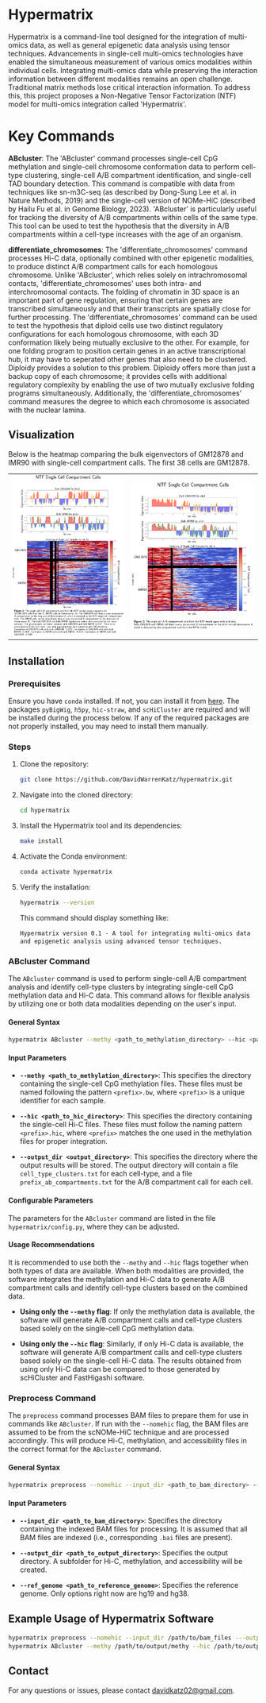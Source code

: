 # Hypermatrix

Hypermatrix is a command-line tool designed for the integration of multi-omics data, as well as general epigenetic data analysis using tensor techniques. Advancements in single-cell multi-omics technologies have enabled the simultaneous measurement of various omics modalities within individual cells. Integrating multi-omics data while preserving the interaction information between different modalities remains an open challenge. Traditional matrix methods lose critical interaction information. To address this, this project proposes a Non-Negative Tensor Factorization (NTF) model for multi-omics integration called 'Hypermatrix'.

# Key Commands
**ABcluster**: The 'ABcluster' command processes single-cell CpG methylation and single-cell chromosome conformation data to perform cell-type clustering, single-cell A/B compartment identification, and single-cell TAD boundary detection. This command is compatible with data from techniques like sn-m3C-seq (as described by Dong-Sung Lee et al. in Nature Methods, 2019) and the single-cell version of NOMe-HiC (described by Hailu Fu et al. in Genome Biology, 2023). 'ABcluster' is particularly useful for tracking the diversity of A/B compartments within cells of the same type. This tool can be used to test the hypothesis that the diversity in A/B compartments within a cell-type increases with the age of an organism.

**differentiate_chromosomes**: The 'differentiate_chromosomes' command processes Hi-C data, optionally combined with other epigenetic modalities, to produce distinct A/B compartment calls for each homologous chromosome. Unlike 'ABcluster', which relies solely on intrachromosomal contacts, 'differentiate_chromosomes' uses both intra- and interchromosomal contacts. The folding of chromatin in 3D space is an important part of gene regulation, ensuring that certain genes are transcribed simultaneously and that their transcripts are spatially close for further processing. The 'differentiate_chromosomes' command can be used to test the hypothesis that diploid cells use two distinct regulatory configurations for each homologous chromosome, with each 3D conformation likely being mutually exclusive to the other. For example, for one folding program to position certain genes in an active transcriptional hub, it may have to seperated other genes that also need to be clustered. Diploidy provides a solution to this problem. Diploidy offers more than just a backup copy of each chromosome; it provides cells with additional regulatory complexity by enabling the use of two mutually exclusive folding programs simultaneously. Additionally, the 'differentiate_chromosomes' command measures the degree to which each chromosome is associated with the nuclear lamina.

## Visualization

Below is the heatmap comparing the bulk eigenvectors of GM12878 and IMR90 with single-cell compartment calls. The first 38 cells are GM12878.

<div style="text-align: center;">
  <table style="margin: 0 auto;">
    <tr>
      <td><img src="output_files/AB_compartment_heatmap_ch10_example.png" alt="Figure 1" width="500"></td>
      <td><img src="output_files/AB_compartment_heatmap_ch4_example.png" alt="Figure 2" width="550"></td>
    </tr>
  </table>
</div>

## Installation

### Prerequisites

Ensure you have `conda` installed. If not, you can install it from [here](https://docs.conda.io/projects/conda/en/latest/user-guide/install/index.html). The packages `pyBigWig`, `h5py`, `hic-straw`, and `scHiCluster` are required and will be installed during the process below. If any of the required packages are not properly installed, you may need to install them manually.

### Steps

1. Clone the repository:

    ```bash
    git clone https://github.com/DavidWarrenKatz/hypermatrix.git
    ```

2. Navigate into the cloned directory:

    ```bash
    cd hypermatrix
    ```

3. Install the Hypermatrix tool and its dependencies:

    ```bash
    make install
    ```

4. Activate the Conda environment:

    ```bash
    conda activate hypermatrix
    ```

5. Verify the installation:

    ```bash
    hypermatrix --version
    ```

    This command should display something like:
    
    ```
    Hypermatrix version 0.1 - A tool for integrating multi-omics data and epigenetic analysis using advanced tensor techniques.
    ```

### ABcluster Command

The `ABcluster` command is used to perform single-cell A/B compartment analysis and identify cell-type clusters by integrating single-cell CpG methylation data and Hi-C data. This command allows for flexible analysis by utilizing one or both data modalities depending on the user's input.

#### General Syntax

```bash
hypermatrix ABcluster --methy <path_to_methylation_directory> --hic <path_to_hic_directory> --output_dir <output_directory>
```

#### Input Parameters

- **`--methy <path_to_methylation_directory>`**: This specifies the directory containing the single-cell CpG methylation files. These files must be named following the pattern `<prefix>.bw`, where `<prefix>` is a unique identifier for each sample.
  
- **`--hic <path_to_hic_directory>`**: This specifies the directory containing the single-cell Hi-C files. These files must follow the naming pattern `<prefix>.hic`, where `<prefix>` matches the one used in the methylation files for proper integration.

- **`--output_dir <output_directory>`**: This specifies the directory where the output results will be stored. The output directory will contain a file `cell_type_clusters.txt` for each cell-type, and a file `prefix_ab_compartments.txt` for the A/B compartment call for each cell.

#### Configurable Parameters

The parameters for the `ABcluster` command are listed in the file `hypermatrix/config.py`, where they can be adjusted.

#### Usage Recommendations

It is recommended to use both the `--methy` and `--hic` flags together when both types of data are available. When both modalities are provided, the software integrates the methylation and Hi-C data to generate A/B compartment calls and identify cell-type clusters based on the combined data.
  
- **Using only the `--methy` flag**: If only the methylation data is available, the software will generate A/B compartment calls and cell-type clusters based solely on the single-cell CpG methylation data.

- **Using only the `--hic` flag**: Similarly, if only Hi-C data is available, the software will generate A/B compartment calls and cell-type clusters based solely on the single-cell Hi-C data. The results obtained from using only Hi-C data can be compared to those generated by scHiCluster and FastHigashi software.


### **Preprocess Command**

The `preprocess` command processes BAM files to prepare them for use in commands like `ABcluster`. If run with the `--nomehic` flag, the BAM files are assumed to be from the scNOMe-HiC technique and are processed accordingly. This will produce Hi-C, methylation, and accessibility files in the correct format for the `ABcluster` command.

#### General Syntax

```bash
hypermatrix preprocess --nomehic --input_dir <path_to_bam_directory> --output_dir <path_to_output_directory> --ref_genome <path_to_reference_genome>
```

#### Input Parameters

- **`--input_dir <path_to_bam_directory>`**: Specifies the directory containing the indexed BAM files for processing. It is assumed that all BAM files are indexed (i.e., corresponding `.bai` files are present).

- **`--output_dir <path_to_output_directory>`**: Specifies the output directory. A subfolder for Hi-C, methylation, and accessibility will be created.
  
- **`--ref_genome <path_to_reference_genome>`**: Specifies the reference genome. Only options right now are hg19 and hg38. 

## Example Usage of Hypermatrix Software

```bash
hypermatrix preprocess --nomehic --input_dir /path/to/bam_files ---output_dir /path/to/output -ref hg19
hypermatrix ABcluster --methy /path/to/output/methy --hic /path/to/output/hic --output_dir <output_directory> --res 1000000
```

## Contact

For any questions or issues, please contact davidkatz02@gmail.com.
